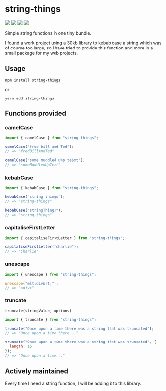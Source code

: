 # string-things

![](https://img.shields.io/travis/com/charliearlie/string-things.svg?style=flat) ![](https://img.shields.io/david/charliearlie/string-things.svg?style=flat) ![](https://img.shields.io/bundlephobia/min/string-things.svg?style=flat) ![](https://img.shields.io/bundlephobia/minzip/string-things.svg?style=flat)

Simple string functions in one tiny bundle.

I found a work project using a 30kb library to kebab case a string which was of course too large, so I have tried to provide this function and more in a small package for my web projects.

## Usage

```
npm install string-things
```

or

```
yarn add string-things
```

## Functions provided

### camelCase

```js
import { camelCase } from "string-things";

camelCase("fred bill and Ted");
// => "fredBillAndTed"

camelCase("some muddled u%p te$xt");
// => "someMuddledUpText"
```

### kebabCase

```js
import { kebabCase } from "string-things";

kebabCase("string things");
// => "string-things"

kebabCase("stringThings");
// => "string-things"
```

### capitaliseFirstLetter

```js
import { capitaliseFirstLetter } from "string-things";

capitaliseFirstLetter("charlie");
// => "Charlie"
```

### unescape

```js
import { unescape } from "string-things";

unescape("&lt;div&rt;");
// => "<div>"
```

### truncate

`truncate(stringValue, options)`

```js
import { truncate } from "string-things";

truncate("Once upon a time there was a string that was truncated");
// => "Once upon a time there..."

truncate("Once upon a time there was a string that was truncated", {
  length: 15
});
// => "Once upon a time..."
```

## Actively maintained

Every time I need a string function, I will be adding it to this library.
